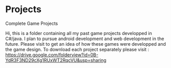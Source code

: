 Projects
========

Complete Game Projects

Hi, this is a folder containing all my past game projects developped in C#/java. I plan to pursue android development and web development in the future.
Please visit to get an idea of how these games were developped and the game design.
To download each project separately please visit : https://drive.google.com/folderview?id=0B-YdR3F3ND29cXg1RUxWT2RqcVU&usp=sharing
